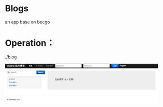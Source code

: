 Blogs
=====

an app base on beego


Operation：
============

./blog

![](static/img/1.png?raw=true)


